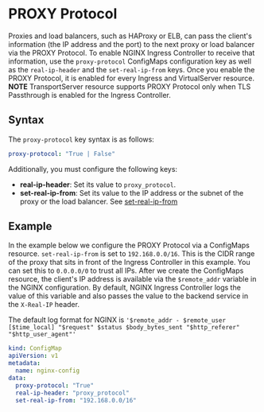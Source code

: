 # PROXY Protocol

Proxies and load balancers, such as HAProxy or ELB, can pass the client's information (the IP address and the port) to
the next proxy or load balancer via the PROXY Protocol. To enable NGINX Ingress Controller to receive that information,
use the `proxy-protocol` ConfigMaps configuration key as well as the `real-ip-header` and the `set-real-ip-from` keys.
Once you enable the PROXY Protocol, it is enabled for every Ingress and VirtualServer resource. **NOTE** TransportServer
resource supports PROXY Protocol only when TLS Passthrough is enabled for the Ingress Controller.

## Syntax

The `proxy-protocol` key syntax is as follows:

```yaml
proxy-protocol: "True | False"
```

Additionally, you must configure the following keys:

- **real-ip-header**: Set its value to `proxy_protocol`.
- **set-real-ip-from**: Set its value to the IP address or the subnet of the proxy or the load balancer. See
  [set-real-ip-from](https://nginx.org/en/docs/http/ngx_http_realip_module.html#set_real_ip_from)

## Example

In the example below we configure the PROXY Protocol via a ConfigMaps resource. `set-real-ip-from` is set to
`192.168.0.0/16`. This is the CIDR range of the proxy that sits in front of the Ingress Controller in this example. You
can set this to `0.0.0.0/0` to trust all IPs. After we create the ConfigMaps resource, the client's IP address is
available via the `$remote_addr` variable in the NGINX configuration. By default, NGINX Ingress Controller logs the
value of this variable and also passes the value to the backend service in the `X-Real-IP` header.

The default log format for NGINX is `'$remote_addr - $remote_user [$time_local] "$request" $status $body_bytes_sent
"$http_referer" "$http_user_agent"'`

```yaml
kind: ConfigMap
apiVersion: v1
metadata:
  name: nginx-config
data:
  proxy-protocol: "True"
  real-ip-header: "proxy_protocol"
  set-real-ip-from: "192.168.0.0/16"
```

